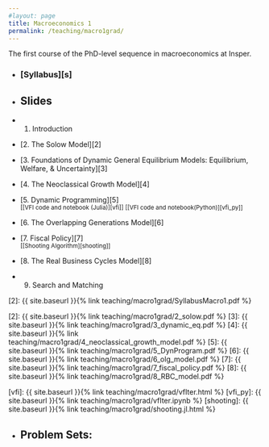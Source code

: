 ```yaml
---
#layout: page
title: Macroeconomics 1
permalink: /teaching/macro1grad/
---
```


The first course of the PhD-level sequence in macroeconomics at Insper.

* ### [Syllabus][s]

* ## Slides

* 1. Introduction
* [2. The Solow Model][2]
* [3. Foundations of Dynamic General Equilibrium Models: Equilibrium, Welfare, & Uncertainty][3]
* [4. The Neoclassical Growth Model][4]
* [5. Dynamic Programming][5]<br/> 
<small>[[VFI code and notebook (Julia)][vfi]] </small>
<small>[[VFI code and notebook(Python)][vfi_py]] </small>
* [6. The Overlapping Generations Model][6]
* [7. Fiscal Policy][7]<br/> 
<small>[[Shooting Algorithm][shooting]] </small>
* [8. The Real Business Cycles Model][8]
* 9. Search and Matching

[2]: {{ site.baseurl }}{% link teaching/macro1grad/SyllabusMacro1.pdf %}

[2]: {{ site.baseurl }}{% link teaching/macro1grad/2_solow.pdf %}
[3]: {{ site.baseurl }}{% link teaching/macro1grad/3_dynamic_eq.pdf %}
[4]: {{ site.baseurl }}{% link teaching/macro1grad/4_neoclassical_growth_model.pdf %}
[5]: {{ site.baseurl }}{% link teaching/macro1grad/5_DynProgram.pdf %}
[6]: {{ site.baseurl }}{% link teaching/macro1grad/6_olg_model.pdf %}
[7]: {{ site.baseurl }}{% link teaching/macro1grad/7_fiscal_policy.pdf %}
[8]: {{ site.baseurl }}{% link teaching/macro1grad/8_RBC_model.pdf %}


[vfi]: {{ site.baseurl }}{% link teaching/macro1grad/vfIter.html %}
[vfi_py]: {{ site.baseurl }}{% link teaching/macro1grad/vfIter.ipynb %}
[shooting]: {{ site.baseurl }}{% link teaching/macro1grad/shooting.jl.html %}


* ## Problem Sets:

<!--
* [Lista 1][PSET1] (Entrega 18/04 via Teams)
* [Lista 2][PSET2] (Entrega 05/05 via Teams)
* [Lista 3][PSET3] (Entrega 22/05 via Teams)
* [Lista 4][PSET4] (Não precisa entregar)
* [Lista 5][PSET5] (Entrega 16/06 via Teams)
* [Lista 6][PSET6] (Entrega 28/06 via Teams)
* [Lista 7][PSET7] (Entrega 12/07 via Teams)



-->

